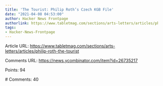 ```yaml
---
title: 'The Tourist: Philip Roth’s Czech KGB File'
date: "2021-04-08 04:53:00"
author: Hacker News Frontpage
authorlink: https://www.tabletmag.com/sections/arts-letters/articles/philip-roth-the-tourist
tags:
- Hacker-News-Frontpage
---
```


<p>Article URL: <a href="https://www.tabletmag.com/sections/arts-letters/articles/philip-roth-the-tourist">https://www.tabletmag.com/sections/arts-letters/articles/philip-roth-the-tourist</a></p>
<p>Comments URL: <a href="https://news.ycombinator.com/item?id=26735217">https://news.ycombinator.com/item?id=26735217</a></p>
<p>Points: 94</p>
<p># Comments: 40</p>
